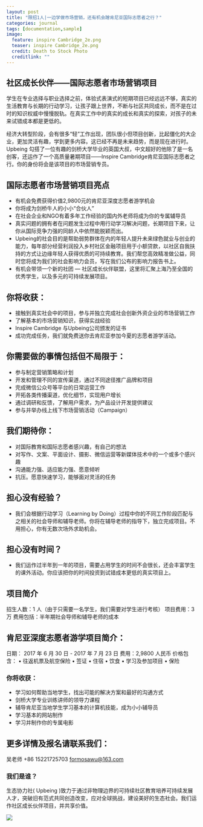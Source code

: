 ```yaml
---
layout: post
title: "限招1人|一边学做市场营销，还有机会蹭肯尼亚国际志愿者之行？"
categories: journal
tags: [documentation,sample]
image:
  feature: inspire Cambridge_2e.png
  teaser: inspire Cambridge_2e.png
  credit: Death to Stock Photo
  creditlink: ""
---
```


## 社区成长伙伴——国际志愿者市场营销项目

学生在专业选择与职业选择之前，体验式表演式的短期项目已经远远不够，真实的生活教育与长期的行动学习，让孩子跟上世界，不断与社区共同成长，而不是在过时的知识权威中慢慢脱轨。在真实工作中的真实的成长和真实的探索，对孩子的未来试错成本都是更低的。

经济大转型阶段，会有很多“轻”工作出现，团队很小但项目创新，比起僵化的大企业，更加灵活有趣，学到更多内容。这已经不再是未来趋势，而是现在进行时。Upbeing 勾搭了一位有趣的剑桥大学毕业的英国大叔，中文超好的他除了是一名创客，还运作了一个高质量暑期项目——Inspire Cambridge肯尼亚国际志愿者之行。你的身份将会是该项目的市场营销专员。

## 国际志愿者市场营销项目亮点

* 有机会免费获得价值2,9800元的肯尼亚深度志愿者游学机会
* 你将成为剑桥牛人的小小“合伙人”
* 在社会企业和NGO有着多年工作经验的国内外老师将成为你的专属辅导员
* 真实问题的拥有者在问题发生过程中用行动学习解决问题，长期项目下来，让你从国际竞争力强的同龄人中依然能脱颖而出。
* Upbeing的社会目的是帮助弱势群体在内的年轻人提升未来绿色就业与创业的能力，每年部分经营利润投入乡村社区金融项目用于小额贷款，以社区自我扶持的方式让边缘年轻人获得优质的可持续教育。我们帮您高效精准做公益，同时您将成为我们的社会影响力会员，写在我们公布的影响力报告书上。
* 有机会带领一个新的社团 — 社区成长伙伴联盟，这里将汇聚上海乃至全国的优秀学生，以及多元的可持续发展项目。

## 你将收获：

* 接触到真实社会中的项目，参与并独立完成社会创新外资企业的市场营销工作
* 了解基本的市场营销知识，获得实战经验
* Inspire Cambridge 与Upbeing公司颁发的证书
* 成功完成任务，我们就免费送你去肯尼亚参加今夏的志愿者游学活动。

## 你需要做的事情包括但不局限于：
* 参与制定营销策略和计划
* 开发和管理不同的宣传渠道，通过不同途径推广品牌和项目
* 完成微信公众号等平台的日常运营工作
* 开拓各类传播渠道，优化细节，实现用户增长
* 通过调研和反馈，了解用户需求，为产品设计开发提供建议
* 参与并举办线上线下市场营销活动（Campaign）

## 我们期待你：

* 对国际教育和国际志愿者感兴趣，有自己的想法
* 对写作、文案、平面设计、摄影、微信运营等新媒体技术中的一个或多个感兴趣
* 沟通能力强、适应能力强、愿意倾听
* 抗压。愿意快速学习，能够面对灵活的任务

## 担心没有经验？

* 我们会根据行动学习（Learning by Doing）过程中你的不同工作阶段匹配与之相关的社会导师和辅导老师。你将在辅导老师的指导下，独立完成项目。不用担心，你有无数次场外求助机会。

## 担心没有时间？

* 我们运作过半年到一年的项目，需要占用学生的时间不会很长，还会丰富学生的课外活动。你应该把你的时间投资到试错成本更低的真实项目上。

## 项目简介
招生人数：1 人（由于只需要一名学生，我们需要对学生进行考核）
项目费用：3万
费用包括：半年期社会导师和辅导老师的成本

## 肯尼亚深度志愿者游学项目简介：
日期： 2017 年 6 月 30 日 - 2017 年 7 月 23 日
费用：2,9800 人民币
价格包含：
• 往返机票及航空保险
• 签证
• 住宿
• 饮食
• 学习及参加项目
• 保险

### 你将收获：
* 学习如何帮助当地学生，找出可能的解决方案和最好的沟通方式
* 剑桥大学专业训练讲师的领导力课程
* 辅导肯尼亚当地学生学习基本的计算机技能，成为小小辅导员
* 学习基本的网站制作
* 学习并制作你的专属电影

## 更多详情及报名请联系我们：
吴老师
+86 15221725703
formosawu@163.com

### 我们是谁？
生态协力社( Upbeing )致力于通过非物理边界的可持续社区教育培养可持续发展人才，突破旧有范式共同创造改变，应对全球挑战，建设美好的生态社会。我们运作社区成长伙伴项目，并共享价值。


![](http://ob49cesbh.bkt.clouddn.com/2017-04-01-Upebing_footer_2.png)

